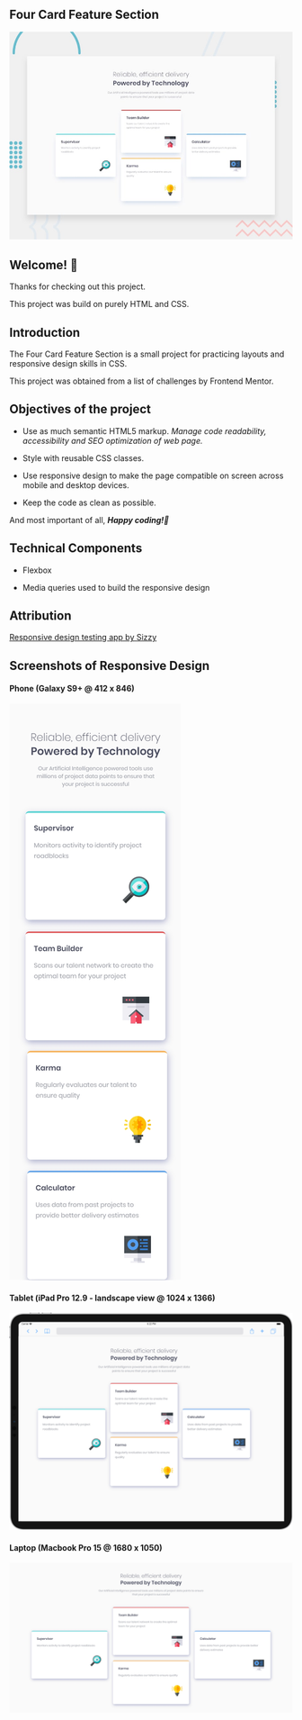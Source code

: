 ## Four Card Feature Section

![Design preview for the Four card feature section coding challenge](./design/desktop-preview.jpg)

## Welcome! 👋

Thanks for checking out this project.

This project was build on purely HTML and CSS.

## Introduction

The Four Card Feature Section is a small project for practicing layouts and responsive design skills in CSS.

This project was obtained from a list of challenges by Frontend Mentor.

## Objectives of the project

* Use as much semantic HTML5 markup. *Manage code readability, accessibility and SEO optimization of web page.*

* Style with reusable CSS classes. 

* Use responsive design to make the page compatible on screen across mobile and desktop devices.

* Keep the code as clean as possible.

And most important of all, _**Happy coding!🚀**_

## Technical Components

* Flexbox

* Media queries used to build the responsive design

## Attribution

[Responsive design testing app by Sizzy](https://a.paddle.com/v2/click/49831/114619?link=1947/ "Sizzy.co")

## Screenshots of Responsive Design

#### Phone (Galaxy S9+ @ 412 x 846)
![Page preview on Galaxy S9+](./screenshots/Sizzy-Galaxy-S9+.png)
<br />

#### Tablet (iPad Pro 12.9 - landscape view @ 1024 x 1366)
![Page preview on iPad Pro 12.9 in landscape view](./screenshots/Sizzy-iPad-Pro-12.9-landscape.png)
<br />

#### Laptop (Macbook Pro 15 @ 1680 x 1050)
![Page preview on Macbook Pro 15](./screenshots/Sizzy-Macbook-Pro-15.png)
